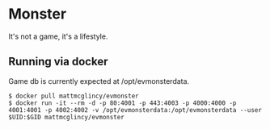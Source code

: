 # Monster

It's not a game, it's a lifestyle.


## Running via docker

Game db is currently expected at /opt/evmonsterdata.

```
$ docker pull mattmcglincy/evmonster
$ docker run -it --rm -d -p 80:4001 -p 443:4003 -p 4000:4000 -p 4001:4001 -p 4002:4002 -v /opt/evmonsterdata:/opt/evmonsterdata --user $UID:$GID mattmcglincy/evmonster 
```